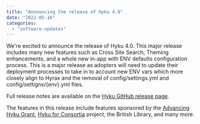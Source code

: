 ```yaml
---
title: "Announcing the release of Hyku 4.0"
date: "2022-05-16"
categories: 
  - "software-updates"
---
```


We're excited to announce the release of Hyku 4.0. This major release includes many new features such as Cross Site Search, Theming enhancements, and a whole new in-app with ENV defaults configuration process. This is a major release as adopters will need to update their deployment processes to take in to account new ENV vars which more closely align to Hyrax and the removal of config/settings.yml and config/settigns/{env}.yml files.

Full release notes are available on the [Hyku GitHub release page](https://github.com/samvera/hyku/releases/tag/v4.0.0).

The features in this release include features sponsored by the [Advancing Hyku Grant](https://advancinghyku.io/), [Hyku for Consortia](https://www.hykuforconsortia.org/) project, the British Library, and many more.
